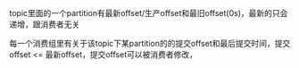 topic里面的一个partition有最新offset/生产offset和最旧offset(0s)，最新的只会递增，跟消费者无关

每一个消费组里有关于该topic下某partition的的提交offset和最后提交时间，提交offset <= 最新offset，提交offset可以被消费者修改，